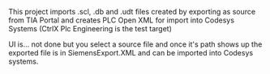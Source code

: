 This project imports .scl, .db and .udt files created by exporting as source from TIA Portal and creates PLC Open XML for import into Codesys Systems (CtrlX Plc Engineering is the test target) 

UI is... not done but you select a source file and once it's path shows up the exported file is in SiemensExport.XML and can be imported into Codesys systems. 

